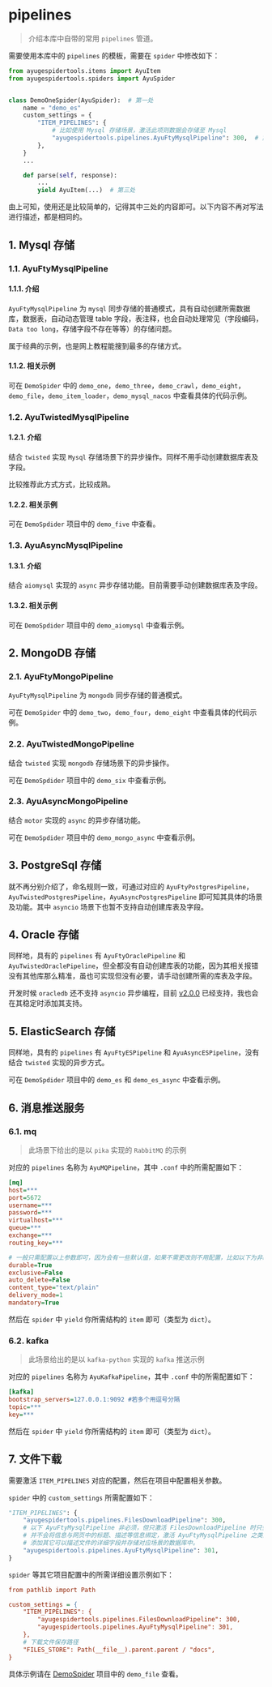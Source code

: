 # pipelines

> 介绍本库中自带的常用 `pipelines` 管道。

需要使用本库中的 `pipelines` 的模板，需要在 `spider` 中修改如下：

```python
from ayugespidertools.items import AyuItem
from ayugespidertools.spiders import AyuSpider


class DemoOneSpider(AyuSpider):  # 第一处
    name = "demo_es"
    custom_settings = {
        "ITEM_PIPELINES": {
            # 比如使用 Mysql 存储场景，激活此项则数据会存储至 Mysql
            "ayugespidertools.pipelines.AyuFtyMysqlPipeline": 300,  # 第二处
        },
    }
    ...

    def parse(self, response):
        ...
        yield AyuItem(...)  # 第三处
```

由上可知，使用还是比较简单的，记得其中三处的内容即可。以下内容不再对写法进行描述，都是相同的。

## 1. Mysql 存储

### 1.1. AyuFtyMysqlPipeline

#### 1.1.1. 介绍

`AyuFtyMysqlPipeline` 为 `mysql` 同步存储的普通模式，具有自动创建所需数据库，数据表，自动动态管理 table 字段，表注释，也会自动处理常见（字段编码，`Data too long`，存储字段不存在等等）的存储问题。

属于经典的示例，也是网上教程能搜到最多的存储方式。

#### 1.1.2. 相关示例

可在 `DemoSpider` 中的 `demo_one`，`demo_three`，`demo_crawl`，`demo_eight`，`demo_file`，`demo_item_loader`，`demo_mysql_nacos` 中查看具体的代码示例。

### 1.2. AyuTwistedMysqlPipeline

#### 1.2.1. 介绍

结合 `twisted`  实现 `Mysql` 存储场景下的异步操作。同样不用手动创建数据库表及字段。

比较推荐此方式方式，比较成熟。

#### 1.2.2. 相关示例

可在 `DemoSpdider` 项目中的 `demo_five` 中查看。

### 1.3. AyuAsyncMysqlPipeline

#### 1.3.1. 介绍

结合 `aiomysql` 实现的 `async` 异步存储功能。目前需要手动创建数据库表及字段。

#### 1.3.2. 相关示例

可在 `DemoSpdider` 项目中的 `demo_aiomysql` 中查看示例。

## 2. MongoDB 存储

### 2.1. AyuFtyMongoPipeline

`AyuFtyMysqlPipeline` 为 `mongodb` 同步存储的普通模式。

可在 `DemoSpider` 中的 `demo_two`，`demo_four`，`demo_eight` 中查看具体的代码示例。

### 2.2. AyuTwistedMongoPipeline

结合 `twisted`  实现 `mongodb` 存储场景下的异步操作。

可在 `DemoSpdider` 项目中的 `demo_six` 中查看示例。

### 2.3. AyuAsyncMongoPipeline

结合 `motor` 实现的 `async` 的异步存储功能。

可在 `DemoSpdider` 项目中的 `demo_mongo_async` 中查看示例。

## 3. PostgreSql 存储

就不再分别介绍了，命名规则一致，可通过对应的 `AyuFtyPostgresPipeline`，`AyuTwistedPostgresPipeline`，`AyuAsyncPostgresPipeline`  即可知其具体的场景及功能。其中 `asyncio` 场景下也暂不支持自动创建库表及字段。

## 4. Oracle 存储

同样地，具有的 `pipelines` 有 `AyuFtyOraclePipeline` 和 `AyuTwistedOraclePipeline`，但全都没有自动创建库表的功能，因为其相关报错没有其他库那么精准，虽也可实现但没有必要，请手动创建所需的库表及字段。

开发时候 `oracledb` 还不支持 `asyncio` 异步编程，目前 [v2.0.0](https://github.com/oracle/python-oracledb/releases/tag/v2.0.0) 已经支持，我也会在其稳定时添加其支持。

## 5. ElasticSearch 存储

同样地，具有的 `pipelines` 有 `AyuFtyESPipeline` 和 `AyuAsyncESPipeline`，没有结合 `twisted` 实现的异步方式。

可在 `DemoSpdider` 项目中的 `demo_es` 和 `demo_es_async` 中查看示例。

## 6. 消息推送服务

### 6.1. mq

> 此场景下给出的是以 `pika` 实现的 `RabbitMQ` 的示例

对应的 `pipelines` 名称为 `AyuMQPipeline`，其中 `.conf` 中的所需配置如下：

```ini
[mq]
host=***
port=5672
username=***
password=***
virtualhost=***
queue=***
exchange=***
routing_key=***

# 一般只需配置以上参数即可，因为会有一些默认值，如果不需更改则不用配置，比如以下为非必须参数及其默认值：
durable=True
exclusive=False
auto_delete=False
content_type="text/plain"
delivery_mode=1
mandatory=True
```

然后在 `spider` 中 `yield` 你所需结构的 `item` 即可（类型为 `dict`）。

### 6.2. kafka

> 此场景给出的是以 `kafka-python` 实现的 `kafka` 推送示例

对应的 `pipelines` 名称为 `AyuKafkaPipeline`，其中 `.conf` 中的所需配置如下：

```ini
[kafka]
bootstrap_servers=127.0.0.1:9092 #若多个用逗号分隔
topic=***
key=***
```

然后在 `spider` 中 `yield` 你所需结构的 `item` 即可（类型为 `dict`）。

## 7. 文件下载

需要激活 `ITEM_PIPELINES` 对应的配置，然后在项目中配置相关参数。

`spider` 中的 `custom_settings` 所需配置如下：

```python
"ITEM_PIPELINES": {
    "ayugespidertools.pipelines.FilesDownloadPipeline": 300,
    # 以下 AyuFtyMysqlPipeline 非必须，但只激活 FilesDownloadPipeline 时只会下载文件，但是
    # 并不会将信息与网页中的标题、描述等信息绑定，激活 AyuFtyMysqlPipeline 之类的选项后，可以自行
    # 添加其它可以描述文件的详细字段并存储对应场景的数据库中。
    "ayugespidertools.pipelines.AyuFtyMysqlPipeline": 301,
}
```

`spider` 等其它项目配置中的所需详细设置示例如下：

```ini
from pathlib import Path

custom_settings = {
    "ITEM_PIPELINES": {
        "ayugespidertools.pipelines.FilesDownloadPipeline": 300,
        "ayugespidertools.pipelines.AyuFtyMysqlPipeline": 301,
    },
    # 下载文件保存路径
    "FILES_STORE": Path(__file__).parent.parent / "docs",
}
```

具体示例请在 [DemoSpider](https://github.com/shengchenyang/DemoSpider) 项目中的 `demo_file` 查看。

